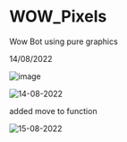 # WOW_Pixels
Wow Bot using pure graphics

14/08/2022

![image](https://user-images.githubusercontent.com/54026897/184495675-59d87396-b670-4eec-8d0d-c720f9703374.png)

![14-08-2022](https://user-images.githubusercontent.com/54026897/184523785-88fdea18-a556-4548-b3b4-9503ce4c8825.gif)

added move to function

![15-08-2022](https://user-images.githubusercontent.com/54026897/184644537-3b374e76-0c2b-43b0-9ce5-9078f60795e3.gif)

